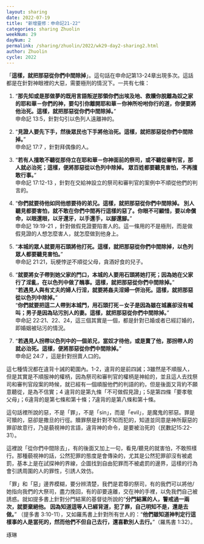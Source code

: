 ```yaml
---
layout: sharing
date: 2022-07-19
title: "新增靈修：申命記21-22"
categories: sharing Zhuolin
weekNum: 29
dayNum: 2
permalink: /sharing/zhuolin/2022/wk29-day2-sharing2.html
author: Zhuolin
cycle: 2022
---  
```


「**這樣，就把那惡從你們中間除掉**」。這句話在申命記第13-24章出現多次。這話都是在針對神眼裡的大惡，需要極刑的情況下。一共有七條：

1. “**那先知或是那做夢的既用言語叛逆那領你們出埃及地、救贖你脫離為奴之家的耶和華－你們的神，要勾引你離開耶和華－你神所吩咐你行的道，你便要將他治死。這樣，就把那惡從你們中間除掉。**”  
申命記 13:5，針對勾引以色列人遠離神的。

2. “**見證人要先下手，然後眾民也下手將他治死。這樣，就把那惡從你們中間除掉。**”  
申命記 17:7 ，針對拜偶像的人。

3. “**若有人擅敢不聽從那侍立在耶和華－你神面前的祭司，或不聽從審判官，那人就必治死；這樣，便將那惡從以色列中除掉。 眾百姓都要聽見害怕，不再擅敢行事。**”  
申命記 17:12-13 ，針對在交給神設立的祭司和審判官的案例中不順從他們的判言的。

4. “**你們就要待他如同他想要待的弟兄。這樣，就把那惡從你們中間除掉。 別人聽見都要害怕，就不敢在你們中間再行這樣的惡了。你眼不可顧惜，要以命償命，以眼還眼，以牙還牙，以手還手，以腳還腳。**”  
申命記 19:19-21 ，針對做假見證要陷害人的。這一條用的不是極刑，而是做假見證的人想怎麼害人，就怎麼做到他身上。

5. “**本城的眾人就要用石頭將他打死。這樣，就把那惡從你們中間除掉，以色列眾人都要聽見害怕。**”  
申命記 21:21，玩梗悖逆不順從父母，貪酒好食的兒子。

6. “**就要將女子帶到她父家的門口，本城的人要用石頭將她打死；因為她在父家行了淫亂，在以色列中做了醜事。這樣，就把那惡從你們中間除掉。**”  
“**若遇見人與有丈夫的婦人行淫，就要將姦夫淫婦一併治死。這樣，就把那惡從以色列中除掉。**”  
“**你們就要把這二人帶到本城門，用石頭打死－女子是因為雖在城裏卻沒有喊叫；男子是因為玷污別人的妻。這樣，就把那惡從你們中間除掉。**”  
申命記 22:21、22、24，這三個其實是一個，都是針對已婚或者已經訂婚的，即婚姻被玷污的情況。

7. “**若遇見人拐帶以色列中的一個弟兄，當奴才待他，或是賣了他，那拐帶人的就必治死。這樣，便將那惡從你們中間除掉。**”  
申命記 24:7 ，這是針對拐賣人口的。

這七種情況都在違背十誡的範圍內。1-2，違背的是前四誡；3雖然是不順服人，但是其實是不順服神的權柄，因為祭司和審判官的權柄是神給的，並且這人去找祭司和審判官段案的時候，就已經有一個順服他們的判語的約，但是後面又背約不願意聽從，是為不信實；4 違背的是第九條「不可做假見證」；5是第四條「要孝敬父母」；6違背的是第七條和第十條；7違背的是第八條和第十條。

這句話裡所說的惡，不是「罪」，不是「sin」，而是「evil」，是魔鬼的邪惡。罪是可贖的，惡卻是撒旦的行徑。贖罪祭是針對不知而犯的，知道並同意是神所厭惡的罪卻故意行，乃是藐視神的言語，違背神的命令，是要被治死的（民數記15:22-31）。

這裡說「從你們中間除去」，有的後面又加上一句，看見/聽見的就害怕，不敢照樣行。那種藐視神的話，公然犯罪的態度是會傳染的，尤其是公然犯罪卻沒有被處罰，基本上是在試探神的界線，企圖找到自由犯罪而不被處罰的邊界，這樣的行為會引誘周圍的人的罪性，引誘人效仿。

「罪」和「惡」邊界模糊，要分辨清楚，我們是君尊的祭司，有的我們可以將他/她指向我們的大祭司，盡力挽回，有的卻要遠離，交在神的手裡，以免我們自己被誘惑。就如提多書上針對分門結黨的基督徒所說的“**分門結黨的人，警戒過一兩次，就要棄絕他。 因為知道這等人已經背道，犯了罪，自己明知不是，還是去做。**” （提多書 3:10-11），又如羅馬書上針對所有世人的：“**他們雖知道神判定行這樣事的人是當死的，然而他們不但自己去行，還喜歡別人去行。**”（羅馬書 1:32）。

琢琳
